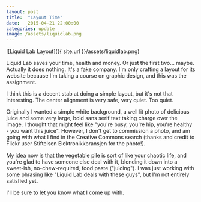 ```yaml
---
layout: post
title:  "Layout Time"
date:   2015-04-21 22:00:00
categories: update
image: /assets/liquidlab.png
---
```


![Liquid Lab Layout]({{ site.url }}/assets/liquidlab.png)

Liquid Lab saves your time, health and money. Or just the first two... maybe. Actually it does nothing. It's a fake company. I'm only crafting a layout for its website because I'm taking a course on graphic design, and this was the assignment.

I think this is a decent stab at doing a simple layout, but it's not that interesting. The center alignment is very safe, very quiet. Too quiet.

Originally I wanted a simple white background, a well lit photo of delicious juice and some very large, bold sans serif text taking charge over the image. I thought that might feel like "you're busy, you're hip, you're healthy - you want this juice". However, I don't get to commission a photo, and am going with what I find in the Creative Commons search (thanks and credit to Flickr user Stiftelsen Elektronikkbransjen for the photo!).

My idea now is that the vegetable pile is sort of like your chaotic life, and you're glad to have someone else deal with it, blending it down into a sweet-ish, no-chew-required, food paste ("juicing"). I was just working with some phrasing like "Liquid Lab deals with these guys", but I'm not entirely satisfied yet.

I'll be sure to let you know what I come up with.




